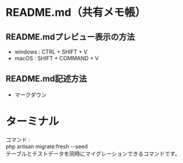 # README.md（共有メモ帳）
## README.mdプレビュー表示の方法
* windows : CTRL + SHIFT + V
* macOS : SHIFT + COMMAND + V  
## README.md記述方法
* マークダウン

# ターミナル
コマンド :  
php artisan migrate:fresh --seed  
テーブルとテストデータを同時にマイグレーションできるコマンドです。
